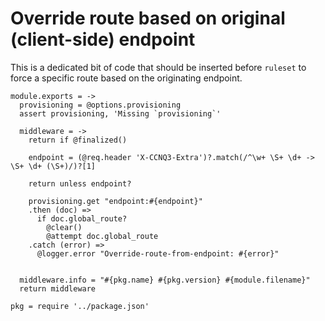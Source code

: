 Override route based on original (client-side) endpoint
=======================================================

This is a dedicated bit of code that should be inserted before `ruleset` to force a specific route based on the originating endpoint.

    module.exports = ->
      provisioning = @options.provisioning
      assert provisioning, 'Missing `provisioning`'

      middleware = ->
        return if @finalized()

        endpoint = (@req.header 'X-CCNQ3-Extra')?.match(/^\w+ \S+ \d+ -> \S+ \d+ (\S+)/)?[1]

        return unless endpoint?

        provisioning.get "endpoint:#{endpoint}"
        .then (doc) =>
          if doc.global_route?
            @clear()
            @attempt doc.global_route
        .catch (error) =>
          @logger.error "Override-route-from-endpoint: #{error}"


      middleware.info = "#{pkg.name} #{pkg.version} #{module.filename}"
      return middleware

    pkg = require '../package.json'
